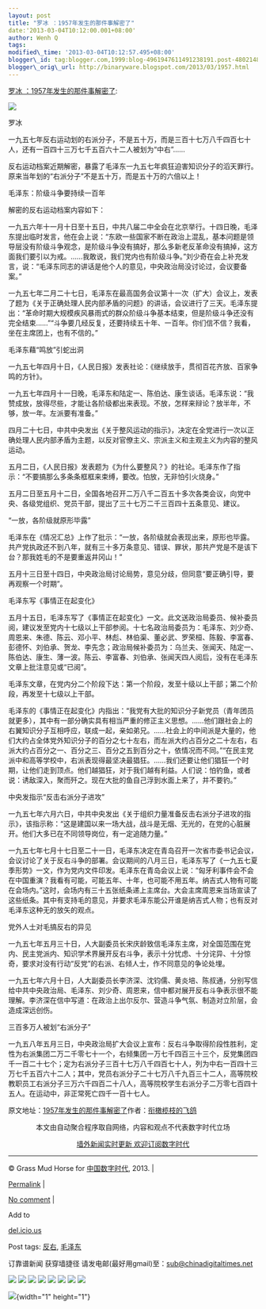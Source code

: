 ```yaml
--- 
layout: post 
title: "罗冰 ：1957年发生的那件事解密了" 
date:'2013-03-04T10:12:00.001+08:00' 
author: Wenh Q
tags:
modified\_time: '2013-03-04T10:12:57.495+08:00' 
blogger\_id: tag:blogger.com,1999:blog-4961947611491238191.post-4802148765577914004
blogger\_orig\_url: http://binaryware.blogspot.com/2013/03/1957.html
---
```

[罗冰
：1957年发生的那件事解密了](http://feedproxy.google.com/~r/chinagfwblog/~3/1Sd5t8ff_Qs/):

![](http://s2.sinaimg.cn/bmiddle/633ec415gb2d7896dd6a1&690)

罗冰

一九五七年反右运动划的右派分子，不是五十万，而是三百十七万八千四百七十人，还有一百四十三万七千五百六十二人被划为“中右”……

反右运动档案近期解密，暴露了毛泽东一九五七年疯狂迫害知识分子的滔天罪行。原来当年划的“右派分子”不是五十万，而是五十万的六倍以上！

毛泽东：阶级斗争要持续一百年

解密的反右运动档案内容如下：

一九五六年十一月十日至十五日，中共八届二中全会在北京举行。十四日晚，毛泽东提出临时发言，他在会上说：“东欧一些国家不断在政治上混乱，基本问题是领导层没有阶级斗争观念，是阶级斗争没有搞好，那么多新老反革命没有搞掉，这方面我们要引以为戒。……我敢说，我们党内也有阶级斗争。”刘少奇在会上补充发言，说：“毛泽东同志的讲话是他个人的意见，中央政治局没讨论过，会议要备案。”

一九五七年二月二十七日，毛泽东在最高国务会议第十一次（扩大）会议上，发表了题为《关于正确处理人民内部矛盾的问题》的讲话，会议进行了三天。毛泽东提出：“革命时期大规模疾风暴雨式的群众阶级斗争基本结束，但是阶级斗争还没有完全结束……”“斗争要几经反复，还要持续五十年、一百年。你们信不信？我看，坐在主席团上，也有不信的。”

毛泽东藉“鸣放”引蛇出洞

一九五七年四月十日，《人民日报》发表社论：《继续放手，贯彻百花齐放、百家争鸣的方针》。

一九五七年四月十一日晚，毛泽东和陆定一、陈伯达、康生谈话。毛泽东说：“我赞成放，放得尽些，才能让各阶级都出来表现。不放，怎样来辩论？放半年，不够，放一年。左派要有准备。”

四月二十七日，中共中央发出《关于整风运动的指示》，决定在全党进行一次以正确处理人民内部矛盾为主题，以反对官僚主义、宗派主义和主观主义为内容的整风运动。

五月二日，《人民日报》发表题为《为什么要整风？》的社论。毛泽东作了指示：“不要搞那么多条条框框来束缚，要改。怕放，无非怕引火烧身。”

五月二日至五月十二日，全国各地召开二万八千二百五十多次各类会议，向党中央、各级党组织、党员干部，提出了三十七万二千三百四十五条意见、建议。

“一放，各阶级就原形毕露”

毛泽东在《情况汇总》上作了批示：“一放，各阶级就会表现出来，原形也毕露。共产党执政还不到八年，就有三十多万条意见、错误、罪状，那共产党是不是该下台？那我姓毛的不是要重返井冈山！”

五月十三日至十四日，中央政治局讨论局势，意见分歧，但同意“要正确引导，要再观察一个时期”。

毛泽东写《事情正在起变化》

五月十五日，毛泽东写了《事情正在起变化》一文。此文送政治局委员、候补委员阅，建议发至党内十七级以上干部参阅。十七名政治局委员为：毛泽东、刘少奇、周恩来、朱德、陈云、邓小平、林彪、林伯渠、董必武、罗荣桓、陈毅、李富春、彭德怀、刘伯承、贺龙、李先念；政治局候补委员为：乌兰夫、张闻天、陆定一、陈伯达、康生、薄一波。陈云、李富春、刘伯承、张闻天四人阅后，没有在毛泽东文章上批注意见或“已阅”。

毛泽东文章，在党内分二个阶段下达：第一个阶段，发至十级以上干部；第二个阶段，再发至十七级以上干部。

毛泽东的《事情正在起变化》内指出：“我党有大批的知识分子新党员（青年团员就更多），其中有一部分确实具有相当严重的修正主义思想。……他们跟社会上的右翼知识分子互相呼应，联成一起，亲如弟兄。……社会上的中间派是大量的，他们大约占全体党外知识分子的百分之七十左右，而左派大约占百分之二十左右，右派大约占百分之一、百分之三、百分之五到百分之十，依情况而不同。”“在民主党派中和高等学校中，右派表现得最坚决最猖狂。……我们还要让他们猖狂一个时期，让他们走到顶点。他们越猖狂，对于我们越有利益。人们说：怕钓鱼，或者说：诱敌深入，聚而歼之。现在大批的鱼自己浮到水面上来了，并不要钓。”

中央发指示“反击右派分子进攻”

一九五七年六月六日，中共中央发出《关于组织力量准备反击右派分子进攻的指示》，该指示称：“这是建国以来一场大战，战斗是无烟、无光的，在党的心脏展开。他们大多已在不同领导岗位，有一定追随力量。”

一九五七年七月十七日至二十一日，毛泽东决定在青岛召开一次省市委书记会议，会议讨论了关于反右斗争的部署。会议期间的八月三日，毛泽东写了《一九五七夏季形势》一文，作为党内文件印发。毛泽东在青岛会议上说：“匈牙利事件会不会在中国重演？我看有可能，可能五年、十年，也可能不用五年。纳吉式人物有可能在会场内。”这时，会场内有三十五张纸条递上主席台。大会主席周恩来当场宣读了这些纸条。其中有支持毛的意见，并要求毛泽东能公开谁是纳吉式人物；也有反对毛泽东这种无的放矢的观点。

党外人士对毛搞反右的异见

一九五七年五月三十日，人大副委员长宋庆龄致信毛泽东主席，对全国范围在党内、民主党派内、知识学术界展开反右斗争，表示十分忧虑、十分诧异、十分惊奇，要求对没有行动“反党”的右派、右倾人士，作不同意见的争论处埋。

一九五七年六月十日，人大副委员长李济深、沈钧儒、黄炎培、陈叔通，分别写信给中共中央政治局、毛泽东、刘少奇、周恩来，信中都对展开反右斗争表示很不能理解。李济深在信中写道：在政治上出尔反尔、营造斗争气氛、制造对立阶层，会造成深远创伤。

三百多万人被划“右派分子”

一九五八年五月三日，中央政治局扩大会议上宣布：反右斗争取得阶段性胜利，定性为右派集团二万二千零七十一个，右倾集团一万七千四百三十三个，反党集团四千一百二十七个；定为右派分子三百十七万八千四百七十人，列为中右一百四十三万七千五百六十二人；其中，党员右派分子二十七万八千九百三十二人，高等院校教职员工右派分子三万六千四百二十八人，高等院校学生右派分子二万零七百四十五人。在运动中，非正常死亡四千一百十七人。

原文地址：[1957年发生的那件事解密了](http://blog.sina.com.cn/s/blog_633ec4150102dx0l.html "1957年发生的那件事解密了")作者：[衔橄榄枝的飞鸽](http://blog.sina.com.cn/u/1665057813 "衔橄榄枝的飞鸽")

<div align="center">

本文由自动聚合程序取自网络，内容和观点不代表数字时代立场

[墙外新闻实时更新 欢迎订阅数字时代](http://eepurl.com/msuvD)










</div>

------------------------------------------------------------------------

© Grass Mud Horse for [中国数字时代](https://meilizhongguo.biz/chinese),
2013. |

[Permalink](https://meilizhongguo.biz/chinese/2013/02/%e8%bd%ac%e8%bd%bd1957%e5%b9%b4%e5%8f%91%e7%94%9f%e7%9a%84%e9%82%a3%e4%bb%b6%e4%ba%8b%e8%a7%a3%e5%af%86%e4%ba%86/)
|

[No
comment](https://meilizhongguo.biz/chinese/2013/02/%e8%bd%ac%e8%bd%bd1957%e5%b9%b4%e5%8f%91%e7%94%9f%e7%9a%84%e9%82%a3%e4%bb%b6%e4%ba%8b%e8%a7%a3%e5%af%86%e4%ba%86/#comments)
|

Add to

[del.icio.us](http://del.icio.us/post?url=https://meilizhongguo.biz/chinese/2013/02/%e8%bd%ac%e8%bd%bd1957%e5%b9%b4%e5%8f%91%e7%94%9f%e7%9a%84%e9%82%a3%e4%bb%b6%e4%ba%8b%e8%a7%a3%e5%af%86%e4%ba%86/&title=%E7%BD%97%E5%86%B0%20%EF%BC%9A1957%E5%B9%B4%E5%8F%91%E7%94%9F%E7%9A%84%E9%82%A3%E4%BB%B6%E4%BA%8B%E8%A7%A3%E5%AF%86%E4%BA%86)





Post tags:
[反右](https://meilizhongguo.biz/chinese/tag/%e5%8f%8d%e5%8f%b3/?category=18271),
[毛泽东](https://meilizhongguo.biz/chinese/tag/%e6%af%9b%e6%b3%bd%e4%b8%9c/?category=18271)



订靠谱新闻 获穿墙捷径
请发电邮(最好用gmail)至：sub@chinadigitaltimes.net





<div>

[![](http://feeds.feedburner.com/~ff/chinagfwblog?d=yIl2AUoC8zA)](http://feeds.feedburner.com/~ff/chinagfwblog?a=1Sd5t8ff_Qs:TBKaK6fS904:yIl2AUoC8zA)
[![](http://feeds.feedburner.com/~ff/chinagfwblog?i=1Sd5t8ff_Qs:TBKaK6fS904:-BTjWOF_DHI)](http://feeds.feedburner.com/~ff/chinagfwblog?a=1Sd5t8ff_Qs:TBKaK6fS904:-BTjWOF_DHI)
[![](http://feeds.feedburner.com/~ff/chinagfwblog?i=1Sd5t8ff_Qs:TBKaK6fS904:F7zBnMyn0Lo)](http://feeds.feedburner.com/~ff/chinagfwblog?a=1Sd5t8ff_Qs:TBKaK6fS904:F7zBnMyn0Lo)
[![](http://feeds.feedburner.com/~ff/chinagfwblog?i=1Sd5t8ff_Qs:TBKaK6fS904:V_sGLiPBpWU)](http://feeds.feedburner.com/~ff/chinagfwblog?a=1Sd5t8ff_Qs:TBKaK6fS904:V_sGLiPBpWU)
[![](http://feeds.feedburner.com/~ff/chinagfwblog?d=qj6IDK7rITs)](http://feeds.feedburner.com/~ff/chinagfwblog?a=1Sd5t8ff_Qs:TBKaK6fS904:qj6IDK7rITs)
[![](http://feeds.feedburner.com/~ff/chinagfwblog?d=l6gmwiTKsz0)](http://feeds.feedburner.com/~ff/chinagfwblog?a=1Sd5t8ff_Qs:TBKaK6fS904:l6gmwiTKsz0)
[![](http://feeds.feedburner.com/~ff/chinagfwblog?i=1Sd5t8ff_Qs:TBKaK6fS904:gIN9vFwOqvQ)](http://feeds.feedburner.com/~ff/chinagfwblog?a=1Sd5t8ff_Qs:TBKaK6fS904:gIN9vFwOqvQ)
[![](http://feeds.feedburner.com/~ff/chinagfwblog?d=TzevzKxY174)](http://feeds.feedburner.com/~ff/chinagfwblog?a=1Sd5t8ff_Qs:TBKaK6fS904:TzevzKxY174)

</div>

![](http://feeds.feedburner.com/~r/chinagfwblog/~4/1Sd5t8ff_Qs){width="1"
height="1"}
